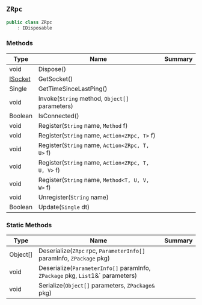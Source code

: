 ## `ZRpc`

```csharp
public class ZRpc
    : IDisposable

```

### Methods

| Type | Name | Summary | 
| --- | --- | --- | 
| void | Dispose() |  | 
| [ISocket](./ISocket.md) | GetSocket() |  | 
| Single | GetTimeSinceLastPing() |  | 
| void | Invoke(`String` method, `Object[]` parameters) |  | 
| Boolean | IsConnected() |  | 
| void | Register(`String` name, `Method` f) |  | 
| void | Register(`String` name, `Action<ZRpc, T>` f) |  | 
| void | Register(`String` name, `Action<ZRpc, T, U>` f) |  | 
| void | Register(`String` name, `Action<ZRpc, T, U, V>` f) |  | 
| void | Register(`String` name, `Method<T, U, V, W>` f) |  | 
| void | Unregister(`String` name) |  | 
| Boolean | Update(`Single` dt) |  | 


### Static Methods

| Type | Name | Summary | 
| --- | --- | --- | 
| Object[] | Deserialize(`ZRpc` rpc, `ParameterInfo[]` paramInfo, `ZPackage` pkg) |  | 
| void | Deserialize(`ParameterInfo[]` paramInfo, `ZPackage` pkg, `List`1&` parameters) |  | 
| void | Serialize(`Object[]` parameters, `ZPackage&` pkg) |  | 


